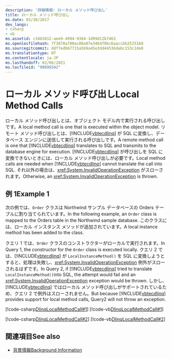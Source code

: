 ```yaml
---
description: '詳細情報: ローカル メソッド呼び出し'
title: ローカル メソッド呼び出し
ms.date: 03/30/2017
dev_langs:
- csharp
- vb
ms.assetid: c34b5012-aee9-4994-9364-1d99d12b7463
ms.openlocfilehash: 7f3870a700ac86e87e3464f0bc6aaccbb2525168
ms.sourcegitcommit: ddf7edb67715a5b9a45e3dd44536dabc153c1de0
ms.translationtype: HT
ms.contentlocale: ja-JP
ms.lasthandoff: 02/06/2021
ms.locfileid: "99695542"
---
```

# <a name="local-method-calls"></a><span data-ttu-id="dc853-103">ローカル メソッド呼び出し</span><span class="sxs-lookup"><span data-stu-id="dc853-103">Local Method Calls</span></span>

<span data-ttu-id="dc853-104">ローカル メソッド呼び出しとは、オブジェクト モデル内で実行される呼び出しです。</span><span class="sxs-lookup"><span data-stu-id="dc853-104">A local method call is one that is executed within the object model.</span></span> <span data-ttu-id="dc853-105">リモート メソッド呼び出しとは、[!INCLUDE[vbtecdlinq](../../../../../../includes/vbtecdlinq-md.md)] が SQL に変換し、データベース エンジンに送信して実行される呼び出しです。</span><span class="sxs-lookup"><span data-stu-id="dc853-105">A remote method call is one that [!INCLUDE[vbtecdlinq](../../../../../../includes/vbtecdlinq-md.md)] translates to SQL and transmits to the database engine for execution.</span></span> <span data-ttu-id="dc853-106">[!INCLUDE[vbtecdlinq](../../../../../../includes/vbtecdlinq-md.md)] が呼び出しを SQL に変換できないときには、ローカル メソッド呼び出しが必要です。</span><span class="sxs-lookup"><span data-stu-id="dc853-106">Local method calls are needed when [!INCLUDE[vbtecdlinq](../../../../../../includes/vbtecdlinq-md.md)] cannot translate the call into SQL.</span></span> <span data-ttu-id="dc853-107">それ以外の場合は、<xref:System.InvalidOperationException> がスローされます。</span><span class="sxs-lookup"><span data-stu-id="dc853-107">Otherwise, an <xref:System.InvalidOperationException> is thrown.</span></span>  
  
## <a name="example-1"></a><span data-ttu-id="dc853-108">例 1</span><span class="sxs-lookup"><span data-stu-id="dc853-108">Example 1</span></span>  

 <span data-ttu-id="dc853-109">次の例では、`Order` クラスは Northwind サンプル データベースの Orders テーブルに割り当てられています。</span><span class="sxs-lookup"><span data-stu-id="dc853-109">In the following example, an `Order` class is mapped to the Orders table in the Northwind sample database.</span></span> <span data-ttu-id="dc853-110">このクラスには、ローカル インスタンス メソッドが追加されています。</span><span class="sxs-lookup"><span data-stu-id="dc853-110">A local instance method has been added to the class.</span></span>  
  
 <span data-ttu-id="dc853-111">クエリ 1 では、`Order` クラスのコンストラクターがローカルで実行されます。</span><span class="sxs-lookup"><span data-stu-id="dc853-111">In Query 1, the constructor for the `Order` class is executed locally.</span></span> <span data-ttu-id="dc853-112">クエリ 2 では、[!INCLUDE[vbtecdlinq](../../../../../../includes/vbtecdlinq-md.md)] が `LocalInstanceMethod()` を SQL に変換しようとすると、処理は失敗し、<xref:System.InvalidOperationException> 例外がスローされるはずです。</span><span class="sxs-lookup"><span data-stu-id="dc853-112">In Query 2, if [!INCLUDE[vbtecdlinq](../../../../../../includes/vbtecdlinq-md.md)] tried to translate `LocalInstanceMethod()`into SQL, the attempt would fail and an <xref:System.InvalidOperationException> exception would be thrown.</span></span> <span data-ttu-id="dc853-113">しかし、[!INCLUDE[vbtecdlinq](../../../../../../includes/vbtecdlinq-md.md)] ではローカル メソッド呼び出しがサポートされているため、クエリ 2 で例外はスローされません。</span><span class="sxs-lookup"><span data-stu-id="dc853-113">But because [!INCLUDE[vbtecdlinq](../../../../../../includes/vbtecdlinq-md.md)] provides support for local method calls, Query2 will not throw an exception.</span></span>  
  
 [!code-csharp[DlinqLocalMethodCall#1](../../../../../../samples/snippets/csharp/VS_Snippets_Data/DLinqLocalMethodCall/cs/Program.cs#1)]
 [!code-vb[DlinqLocalMethodCall#1](../../../../../../samples/snippets/visualbasic/VS_Snippets_Data/DLinqLocalMethodCall/vb/Module1.vb#1)]  
  
 [!code-csharp[DlinqLocalMethodCall#2](../../../../../../samples/snippets/csharp/VS_Snippets_Data/DLinqLocalMethodCall/cs/northwind.cs#2)]
 [!code-vb[DlinqLocalMethodCall#2](../../../../../../samples/snippets/visualbasic/VS_Snippets_Data/DLinqLocalMethodCall/vb/northwind.vb#2)]  
  
## <a name="see-also"></a><span data-ttu-id="dc853-114">関連項目</span><span class="sxs-lookup"><span data-stu-id="dc853-114">See also</span></span>

- [<span data-ttu-id="dc853-115">背景情報</span><span class="sxs-lookup"><span data-stu-id="dc853-115">Background Information</span></span>](background-information.md)
